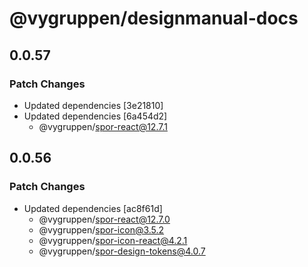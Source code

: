 # @vygruppen/designmanual-docs

## 0.0.57

### Patch Changes

- Updated dependencies [3e21810]
- Updated dependencies [6a454d2]
  - @vygruppen/spor-react@12.7.1

## 0.0.56

### Patch Changes

- Updated dependencies [ac8f61d]
  - @vygruppen/spor-react@12.7.0
  - @vygruppen/spor-icon@3.5.2
  - @vygruppen/spor-icon-react@4.2.1
  - @vygruppen/spor-design-tokens@4.0.7

